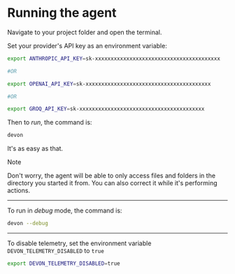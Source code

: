 # Running the agent
Navigate to your project folder and open the terminal.

Set your provider's API key as an environment variable:

```bash
export ANTHROPIC_API_KEY=sk-xxxxxxxxxxxxxxxxxxxxxxxxxxxxxxxxxxxxxxxx

#OR

export OPENAI_API_KEY=sk-xxxxxxxxxxxxxxxxxxxxxxxxxxxxxxxxxxxxxxxx

#OR

export GROQ_API_KEY=sk-xxxxxxxxxxxxxxxxxxxxxxxxxxxxxxxxxxxxxxxx
```

Then to *run*, the command is:
```bash
devon
```

It's as easy as that.

> [!NOTE]
> Don't worry, the agent will be able to only access files and folders in the directory you started it from. You can also correct it while it's performing actions.

---

To run in *debug* mode, the command is:
```bash
devon --debug
```

---
To disable telemetry, set the environment variable `DEVON_TELEMETRY_DISABLED` to `true` 
```bash
export DEVON_TELEMETRY_DISABLED=true
```